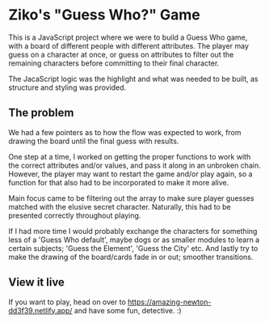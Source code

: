 # Ziko's "Guess Who?" Game

This is a JavaScript project where we were to build a Guess Who game, with a board of different people with different attributes. The player may guess on a character at once, or guess on attributes to filter out the remaining characters before committing to their final character.

The JacaScript logic was the highlight and what was needed to be built, as structure and styling was provided.

## The problem

We had a few pointers as to how the flow was expected to work, from drawing the board until the final guess with results.

One step at a time, I worked on getting the proper functions to work with the correct attributes and/or values, and pass it along in an unbroken chain. However, the player may want to restart the game and/or play again, so a function for that also had to be incorporated to make it more alive.

Main focus came to be filtering out the array to make sure player guesses matched with the elusive secret character. Naturally, this had to be presented correctly throughout playing.

If I had more time I would probably exchange the characters for something less of a 'Guess Who default', maybe dogs or as smaller modules to learn a certain subjects; 'Guess the Element', 'Guess the City' etc. And lastly try to make the drawing of the board/cards fade in or out; smoother transitions.

## View it live

If you want to play, head on over to https://amazing-newton-dd3f39.netlify.app/ and have some fun, detective. :)